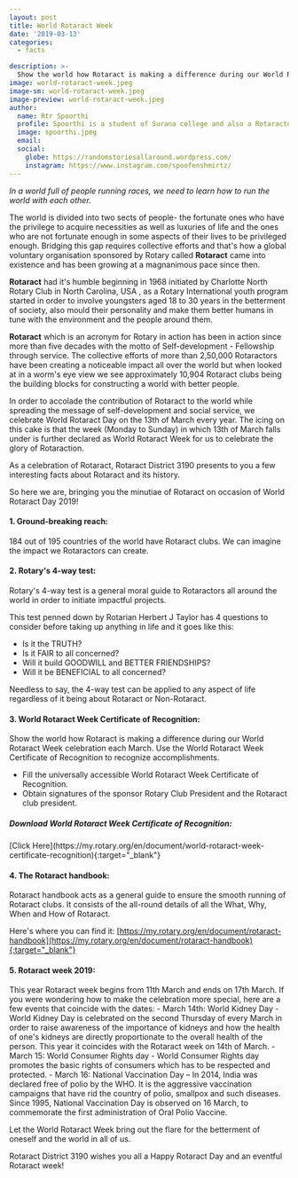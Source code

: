 ```yaml
---
layout: post
title: World Rotaract Week
date: '2019-03-13'
categories:
  - facts

description: >-
  Show the world how Rotaract is making a difference during our World Rotaract Week celebration each March.
image: world-rotaract-week.jpeg
image-sm: world-rotaract-week.jpeg
image-preview: world-rotaract-week.jpeg
author:
  name: Rtr Spoorthi
  profile: Spoorthi is a student of Surana college and also a Rotaractor from Rotaract club of Surana College. In between reading every novel she could get her hands on, she sometimes writes blogs. Known for her facepalm worthy puns and an unpredictable burst of energy especially when there's music playing in the background, she is currently cringing as she writes about herself.
  image: spoorthi.jpeg
  email: 
  social:
    globe: https://randomstoriesallaround.wordpress.com/
    instagram: https://www.instagram.com/spoofenshmirtz/
---
```


*In a world full of people running races, we need to learn how to run the world with each other.*

The world is divided into two sects of people- the fortunate ones who have the privilege to acquire necessities as well as luxuries of life and the ones who are not fortunate enough in some aspects of their lives to be privileged enough. 
Bridging this gap requires collective efforts and that's how a global voluntary organisation sponsored by Rotary called **Rotaract** came into existence and has been growing at a magnanimous pace since then.

**Rotaract** had it's humble beginning in 1968 initiated by Charlotte North Rotary Club in North Carolina,  USA , as a Rotary International youth program started in order to involve youngsters aged 18 to 30 years in the betterment of society, also mould their personality and make them better humans in tune with the environment and the people around them. 

**Rotaract** which is an acronym for Rotary in action has been in action since more than five decades with the motto of Self-development - Fellowship through service. The collective efforts of more than 2,50,000 Rotaractors have been creating a noticeable impact all over the world but when looked at in a worm's eye view we see approximately 10,904 Rotaract clubs being the building blocks for constructing a world with better people.

In order to accolade the contribution of Rotaract to the world while spreading the message of self-development and social service, we celebrate World Rotaract Day on the 13th of March every year. The icing on this cake is that the week (Monday to Sunday) in which 13th of March falls under is further declared as World Rotaract Week for us to celebrate the glory of Rotaraction.

As a celebration of Rotaract, Rotaract District 3190 presents to you a few interesting facts about Rotaract and its history.

So here we are, bringing you the minutiae of Rotaract on occasion of World Rotaract Day 2019!

<h4>1. Ground-breaking reach:</h4>
184 out of 195 countries of the world have Rotaract clubs. We can imagine the impact we Rotaractors can create.

<h4>2. Rotary's 4-way test:</h4>
Rotary's 4-way test is a general moral guide to Rotaractors all around the world in order to initiate impactful projects.

This test penned down by Rotarian Herbert J Taylor has 4 questions to consider before taking up anything in life and it goes like this:

- Is it the TRUTH?
- Is it FAIR to all concerned?
- Will it build GOODWILL and BETTER FRIENDSHIPS?
- Will it be BENEFICIAL to all concerned?

Needless to say, the 4-way test can be applied to any aspect of life regardless of it being about Rotaract or Non-Rotaract.

<h4>3. World Rotaract Week Certificate of Recognition:</h4>
Show the world how Rotaract is making a difference during our World Rotaract Week celebration each March. Use the World Rotaract Week Certificate of Recognition to recognize accomplishments.

- Fill the universally accessible World Rotaract Week Certificate of Recognition.
- Obtain signatures of the sponsor Rotary Club President and the Rotaract club president.

<h5>Download World Rotaract Week Certificate of Recognition:</h5> [Click Here](https://my.rotary.org/en/document/world-rotaract-week-certificate-recognition){:target="_blank"}

<h4>4. The Rotaract handbook:</h4> 
Rotaract handbook acts as a general guide to ensure the smooth running of Rotaract clubs. It consists of the all-round details of all the What, Why, When and How of Rotaract. 

Here's where you can find it: [https://my.rotary.org/en/document/rotaract-handbook](https://my.rotary.org/en/document/rotaract-handbook){:target="_blank"}

<h4>5. Rotaract week 2019:</h4> 
This year Rotaract week begins from 11th March and ends on 17th March.
If you were wondering how to make the celebration more special, here are a few events that coincide with the dates:  
- March 14th: World Kidney Day - World Kidney Day is celebrated on the second Thursday of every March in order to raise awareness of the importance of kidneys and how the health of one's kidneys are directly proportionate to the overall health of the person. This year it coincides with the Rotaract week on 14th of March. 
- March 15: World Consumer Rights day - World Consumer Rights day promotes the basic rights of consumers which has to be respected and protected.
- March 16: National Vaccination Day – In 2014, India was declared free of polio by the WHO. It is the aggressive vaccination campaigns that have rid the country of polio, smallpox and such diseases. Since 1995, National Vaccination Day is observed on 16 March, to commemorate the first administration of Oral Polio Vaccine.

Let the World Rotaract Week bring out the flare for the betterment of oneself and the world in all of us.

Rotaract District 3190 wishes you all a Happy Rotaract Day and an eventful Rotaract week!

